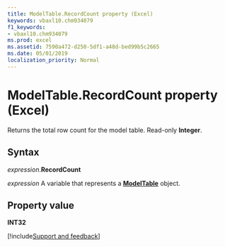 ```yaml
---
title: ModelTable.RecordCount property (Excel)
keywords: vbaxl10.chm934079
f1_keywords:
- vbaxl10.chm934079
ms.prod: excel
ms.assetid: 7590a472-d250-5df1-a48d-bed99b5c2665
ms.date: 05/01/2019
localization_priority: Normal
---
```



# ModelTable.RecordCount property (Excel)

Returns the total row count for the model table. Read-only **Integer**. 


## Syntax

_expression_.**RecordCount**

_expression_ A variable that represents a **[ModelTable](Excel.modeltable.md)** object.


## Property value

**INT32**




[!include[Support and feedback](~/includes/feedback-boilerplate.md)]